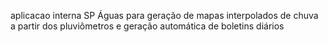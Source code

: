 aplicacao interna SP Águas para
geração de mapas interpolados de chuva
a partir dos pluviômetros e geração 
automática de boletins diários
